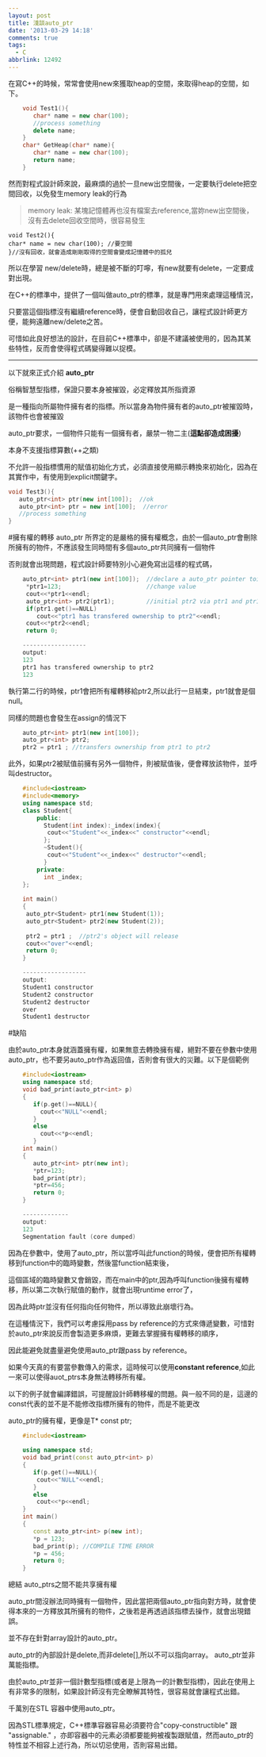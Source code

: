 ```yaml
---
layout: post
title: 淺談auto_ptr
date: '2013-03-29 14:18'
comments: true
tags:
  - C
abbrlink: 12492
---
```



在寫C++的時候，常常會使用new來獲取heap的空間，來取得heap的空間，如下。
``` c++
	void Test1(){
	   char* name = new char(100);
	   //process something
	   delete name;
	}
	char* GetHeap(char* name){
	   char* name = new char(100);
	   return name;
	}
```
然而對程式設計師來說，最麻煩的過於一旦new出空間後，一定要執行delete把空間回收，以免發生memory leak的行為
 
<!--more-->


>memory leak: 某塊記憶體再也沒有檔案去reference,當妳new出空間後，沒有去delete回收空間時，很容易發生

	void Test2(){
	char* name = new char(100); //要空間
	}//沒有回收，就會造成剛剛取得的空間會變成記憶體中的孤兒

所以在學習 new/delete時，總是被不斷的叮嚀，有new就要有delete，一定要成對出現。

在C++的標準中，提供了一個叫做auto_ptr的標準，就是專門用來處理這種情況，

只要當這個指標沒有繼續reference時，便會自動回收自己，讓程式設計師更方便，能夠遠離new/delete之苦。

可惜如此良好想法的設計，在目前C++標準中，卻是不建議被使用的，因為其某些特性，反而會使得程式碼變得難以捉模。

***
以下就來正式介紹 **auto_ptr**

俗稱智慧型指標，保證只要本身被摧毀，必定釋放其所指資源

是一種指向所屬物件擁有者的指標。所以當身為物件擁有者的auto_ptr被摧毀時，該物件也會被摧毀

auto_ptr要求，一個物件只能有一個擁有者，嚴禁一物二主(**這點卻造成困擾**)

本身不支援指標算數(++之類)

不允許一般指標慣用的賦值初始化方式，必須直接使用顯示轉換來初始化，因為在其實作中，有使用到explicit關鍵字。

``` c++
void Test3(){
   auto_ptr<int> ptr(new int[100]);  //ok
   auto_ptr<int> ptr = new int[100];  //error
   //process something
}
```
 
#擁有權的轉移
auto_ptr 所界定的是嚴格的擁有權概念，由於一個auto_ptr會刪除所擁有的物件，不應該發生同時間有多個auto_ptr共同擁有一個物件

否則就會出現問題，程式設計師要特別小心避免寫出這樣的程式碼，
``` c++
	auto_ptr<int> ptr1(new int[100]);  //declare a auto_ptr pointer toint
	 *ptr1=123;                        //change value
	 cout<<*ptr1<<endl;
	 auto_ptr<int> ptr2(ptr1);         //initial ptr2 via ptr1 and ptr1 trans its ownership
	 if(ptr1.get()==NULL)
	    cout<<"ptr1 has transfered ownership to ptr2"<<endl;
	 cout<<*ptr2<<endl;
	 return 0;

	------------------
	output:
	123
	ptr1 has transfered ownership to ptr2
	123
```


執行第二行的時候，ptr1會把所有權轉移給ptr2,所以此行一旦結束，ptr1就會是個null。

同樣的問題也會發生在assign的情況下
 
``` c++
	auto_ptr<int> ptr1(new int[100]);
	auto_ptr<int> ptr2;
	ptr2 = ptr1 ; //transfers ownership from ptr1 to ptr2
```


此外，如果ptr2被賦值前擁有另外一個物件，則被賦值後，便會釋放該物件，並呼叫destructor。

``` c++
	#include<iostream>
	#include<memory>
	using namespace std;
	class Student{
	    public:
	      Student(int index):_index(index){
	       cout<<"Student"<<_index<<" constructor"<<endl;
	      };
	      ~Student(){
	       cout<<"Student"<<_index<<" destructor"<<endl;
	      }
	    private:
	      int _index;
	};
	
	int main()
	{
	 auto_ptr<Student> ptr1(new Student(1));
	 auto_ptr<Student> ptr2(new Student(2));
	
	 ptr2 = ptr1 ;  //ptr2's object will release
	 cout<<"over"<<endl;
	 return 0;
	}

	------------------
	output:
	Student1 constructor
	Student2 constructor
	Student2 destructor
	over
	Student1 destructor
```

#缺陷

由於auto_ptr本身就涵蓋擁有權，如果無意去轉換擁有權，絕對不要在參數中使用auto_ptr，也不要另auto_ptr作為返回值，否則會有很大的災難。以下是個範例
``` c++
	#include<iostream>
	using namespace std;
	void bad_print(auto_ptr<int> p)
	{
	   if(p.get()==NULL){
	     cout<<"NULL"<<endl;
	   }
	   else
	     cout<<*p<<endl;
	   }
	int main()
	{
	   auto_ptr<int> ptr(new int);
	   *ptr=123;
	   bad_print(ptr);
	   *ptr=456;
	   return 0;
	}

	-------------
	output:
	123
	Segmentation fault (core dumped)
```
因為在參數中，使用了auto_ptr，所以當呼叫此function的時候，便會把所有權轉移到function中的臨時變數，然後當function結束後，

這個區域的臨時變數又會銷毀，而在main中的ptr,因為呼叫function後擁有權轉移，所以第二次執行賦值的動作，就會出現runtime error了，  

因為此時ptr並沒有任何指向任何物件，所以導致此崩壞行為。

在這種情況下，我們可以考慮採用pass by reference的方式來傳遞變數，可惜對於auto_ptr來說反而會製造更多麻煩，更難去掌握擁有權轉移的順序，

因此能避免就盡量避免使用auto_ptr跟pass by reference。

如果今天真的有要當參數傳入的需求，這時候可以使用**constant reference**,如此一來可以使得auot_ptrs本身無法轉移所有權。

以下的例子就會編譯錯誤，可提醒設計師轉移權的問題。與一般不同的是，這邊的const代表的並不是不能修改指標所擁有的物件，而是不能更改

auto_ptr的擁有權，更像是T* const ptr;
``` c++
	#include<iostream>
	
	using namespace std;
	void bad_print(const auto_ptr<int> p)
	{
	   if(p.get()==NULL){
	    cout<<"NULL"<<endl;
	   }
	   else
	    cout<<*p<<endl;
	}
	int main()
	{
	   const auto_ptr<int> p(new int); 
	   *p = 123;  
	   bad_print(p); //COMPILE TIME ERROR
	   *p = 456;
	   return 0;
	}
```
總結
auto_ptrs之間不能共享擁有權

auto_ptr間沒辦法同時擁有一個物件，因此當把兩個auto_ptr指向對方時，就會使得本來的一方釋放其所擁有的物件，之後若是再透過該指標去操作，就會出現錯誤。

並不存在針對array設計的auto_ptr。

auto_ptr的內部設計是delete,而非delete[],所以不可以指向array。 
auto_ptr並非萬能指標。

由於auto_ptr並非一個計數型指標(或者是上限為一的計數型指標)，因此在使用上有非常多的限制，如果設計師沒有完全瞭解其特性，很容易就會讓程式出錯。 

千萬別在STL 容器中使用auto_ptr。

因為STL標準規定，C++標準容器容易必須要符合"copy-constructible" 跟 "assignable." ，亦即容器中的元素必須都要能夠被複製跟賦值，然而auto_ptr的特性並不相容上述行為，所以切忌使用，否則容易出錯。

